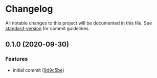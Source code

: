 # Changelog

All notable changes to this project will be documented in this file. See [standard-version](https://github.com/conventional-changelog/standard-version) for commit guidelines.

## 0.1.0 (2020-09-30)


### Features

* initial commit ([9d9c5be](https://github.com/lokkasio/elte/commit/9d9c5be00c0b09bf693c0882f280bf35366f899e))
